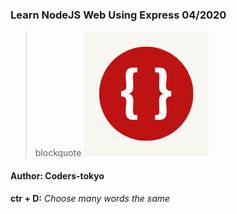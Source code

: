 ### Learn NodeJS Web Using Express 04/2020
> blockquote
![alt text](./public/images/coderx.png)
#### Author: Coders-tokyo

**ctr + D:** *Choose many words the same*
